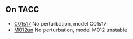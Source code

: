 ## On TACC
- [C01s17](../data/template_ILGRMHD.html) No perturbation, model C01s17
- [M012un](../data/template_ILGRMHD.html) No perturbation, model M012 unstable